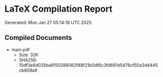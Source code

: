 # LaTeX Compilation Report
Generated: Mon Jan 27 05:14:18 UTC 2025
## Compiled Documents
- main.pdf
  - Size: 32K
  - SHA256: 15df3e6d035ba9150288062f48f21b0df6c3fd681d5d78cf50a3d4445cb609a9
